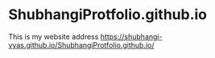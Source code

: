 # ShubhangiProtfolio.github.io
This is my website address
https://shubhangi-vyas.github.io/ShubhangiProtfolio.github.io/
